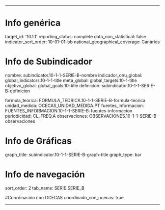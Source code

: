 ---

# Info genérica
target_id: '10.1.1'
reporting_status: complete
data_non_statistical: false
indicator_sort_order: 10-01-01-bb
national_geographical_coverage: Canàries

# Info de Subindicador
nombre: subindicator.10-1-1-SERIE-B-nombre
indicador_onu_global: global_indicators.10-1-1-title
meta_global: global_targets.10-1-title
objetivo_global: global_goals.10-title
definicion: subindicator.10-1-1-SERIE-B-definicion

formula_teorica: FORMULA_TEORICA.10-1-1-SERIE-B-formula-teorica
unidad_medida: OCECAS_UNIDAD_MEDIDA.PT
fuentes_informacion: FUENTES_INFORMACION.10-1-1-SERIE-B-fuentes-informacion
periodicidad: CL_FREQ.A
observaciones: OBSERVACIONES.10-1-1-SERIE-B-observaciones
# Info de Gráficas
graph_title: subindicator.10-1-1-SERIE-B-graph-title
graph_type: bar

# Info de navegación
sort_order: 2
tab_name: SERIE.SERIE_B

#Coordinación con OCECAS
coordinado_con_ocecas: true

---